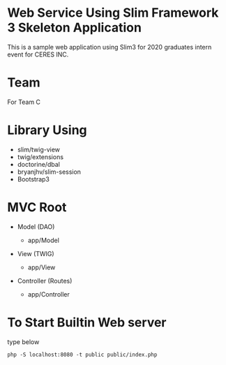 # Web Service Using Slim Framework 3 Skeleton Application

This is a sample web application using Slim3 for 2020 graduates intern event for CERES INC.

# Team 

For Team C

# Library Using

- slim/twig-view
- twig/extensions
- doctorine/dbal
- bryanjhv/slim-session
- Bootstrap3
 
# MVC Root

- Model (DAO)
   - app/Model

- View (TWIG)
   - app/View

- Controller (Routes)
   - app/Controller
   
# To Start Builtin Web server

type below

    php -S localhost:8080 -t public public/index.php
